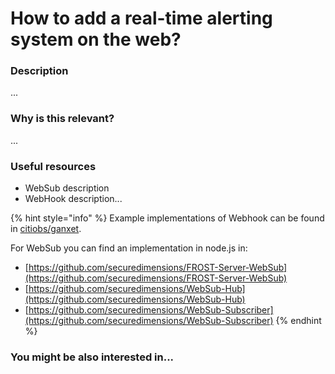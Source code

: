 # How to add a real-time alerting system on the web?

### Description

...

### Why is this relevant?

...

### Useful resources

* WebSub description
* WebHook description...

{% hint style="info" %}
Example implementations of Webhook can be found in [citiobs/ganxet](https://github.com/grumets/ganxet).

For WebSub you can find an implementation in node.js in:

* [https://github.com/securedimensions/FROST-Server-WebSub](https://github.com/securedimensions/FROST-Server-WebSub)
* [https://github.com/securedimensions/WebSub-Hub](https://github.com/securedimensions/WebSub-Hub)
* [https://github.com/securedimensions/WebSub-Subscriber](https://github.com/securedimensions/WebSub-Subscriber)
{% endhint %}

### You might be also interested in...




